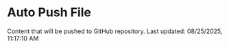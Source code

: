 # Auto Push File

Content that will be pushed to GitHub repository.
Last updated: 08/25/2025, 11:17:10 AM